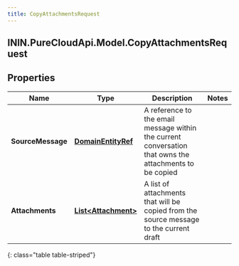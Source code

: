 ```yaml
---
title: CopyAttachmentsRequest
---
```

## ININ.PureCloudApi.Model.CopyAttachmentsRequest

## Properties

|Name | Type | Description | Notes|
|------------ | ------------- | ------------- | -------------|
| **SourceMessage** | [**DomainEntityRef**](DomainEntityRef.html) | A reference to the email message within the current conversation that owns the attachments to be copied | |
| **Attachments** | [**List&lt;Attachment&gt;**](Attachment.html) | A list of attachments that will be copied from the source message to the current draft | |
{: class="table table-striped"}


